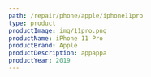 ```yaml
---
path: /repair/phone/apple/iphone11pro
type: product
productImage: img/11pro.png
productName: iPhone 11 Pro
productBrand: Apple
productDescription: appappa
productYear: 2019
---
```

